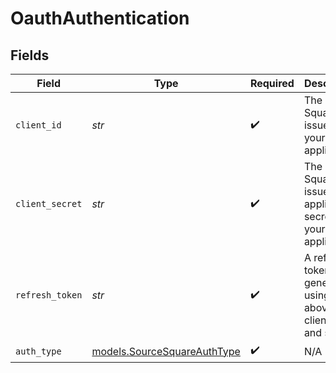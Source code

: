 # OauthAuthentication


## Fields

| Field                                                            | Type                                                             | Required                                                         | Description                                                      |
| ---------------------------------------------------------------- | ---------------------------------------------------------------- | ---------------------------------------------------------------- | ---------------------------------------------------------------- |
| `client_id`                                                      | *str*                                                            | :heavy_check_mark:                                               | The Square-issued ID of your application                         |
| `client_secret`                                                  | *str*                                                            | :heavy_check_mark:                                               | The Square-issued application secret for your application        |
| `refresh_token`                                                  | *str*                                                            | :heavy_check_mark:                                               | A refresh token generated using the above client ID and secret   |
| `auth_type`                                                      | [models.SourceSquareAuthType](../models/sourcesquareauthtype.md) | :heavy_check_mark:                                               | N/A                                                              |